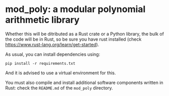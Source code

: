 # mod_poly: a modular polynomial arithmetic library
Whether this will be ditributed as a Rust crate or a Python library, the bulk of the code will be in Rust, 
so be sure you have rust installed (check https://www.rust-lang.org/learn/get-started).

As usual, you can install dependencies using:
```
pip install -r requirements.txt
```
And it is advised to use a virtual environment for this.

You must also compile and install additional software components written in Rust: check the `README.md` of the `mod_poly` directory.
